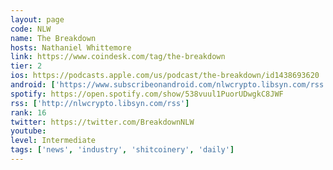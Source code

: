 ```yaml
---
layout: page
code: NLW
name: The Breakdown
hosts: Nathaniel Whittemore
link: https://www.coindesk.com/tag/the-breakdown
tier: 2
ios: https://podcasts.apple.com/us/podcast/the-breakdown/id1438693620
android: ['https://www.subscribeonandroid.com/nlwcrypto.libsyn.com/rss']
spotify: https://open.spotify.com/show/538vuul1PuorUDwgkC8JWF
rss: ['http://nlwcrypto.libsyn.com/rss']
rank: 16
twitter: https://twitter.com/BreakdownNLW
youtube: 
level: Intermediate
tags: ['news', 'industry', 'shitcoinery', 'daily']
---
```

